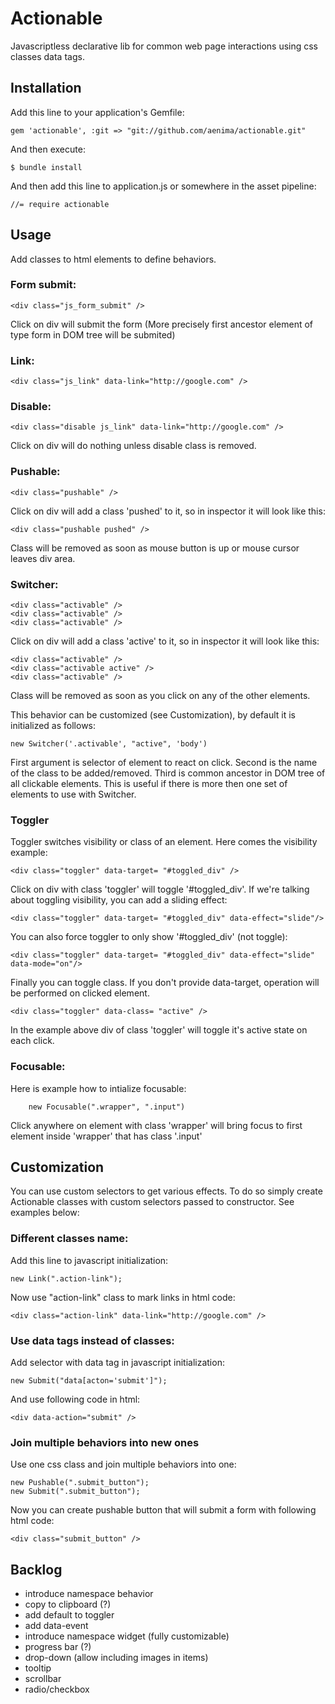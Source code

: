 # Actionable

Javascriptless declarative lib for common web page interactions using css classes data tags.


## Installation

Add this line to your application's Gemfile:

    gem 'actionable', :git => "git://github.com/aenima/actionable.git"

And then execute:

    $ bundle install

And then add this line to application.js or somewhere in the asset pipeline:

    //= require actionable

## Usage

Add classes to html elements to define behaviors. 

### Form submit:

    <div class="js_form_submit" /> 

Click on div will submit the form (More precisely first ancestor element of type form in DOM tree will be submited)

### Link: 

    <div class="js_link" data-link="http://google.com" />

### Disable: 

    <div class="disable js_link" data-link="http://google.com" />

Click on div will do nothing unless disable class is removed.

### Pushable: 

    <div class="pushable" />

Click on div will add a class 'pushed' to it, so in inspector it will look like this:

    <div class="pushable pushed" />
    
Class will be removed as soon as mouse button is up or mouse cursor leaves div area. 

### Switcher: 

    <div class="activable" />
    <div class="activable" />
    <div class="activable" />        

Click on div will add a class 'active' to it, so in inspector it will look like this:

    <div class="activable" />
    <div class="activable active" />
    <div class="activable" />        
    
Class will be removed as soon as you click on any of the other elements.

This behavior can be customized (see Customization), by default it is initialized as follows:

    new Switcher('.activable', "active", 'body')
  
First argument is selector of element to react on click. Second is the name of the class to be added/removed. Third is common ancestor in DOM tree of all clickable elements. This is useful if there is more then one set of elements to use with Switcher.

### Toggler

Toggler switches visibility or class of an element. Here comes the visibility example:

    <div class="toggler" data-target= "#toggled_div" />
    
Click on div with class 'toggler' will toggle '#toggled_div'. If we're talking about toggling visibility, you can add a sliding effect:

    <div class="toggler" data-target= "#toggled_div" data-effect="slide"/>

You can also force toggler to only show '#toggled_div' (not toggle):

    <div class="toggler" data-target= "#toggled_div" data-effect="slide" data-mode="on"/>

Finally you can toggle class. If you don't provide data-target, operation will be performed on clicked element.

    <div class="toggler" data-class= "active" />
    
In the example above div of class 'toggler' will toggle it's active state on each click.

### Focusable: 

Here is example how to intialize focusable:

    	new Focusable(".wrapper", ".input")
    	
Click anywhere on element with class 'wrapper' will bring focus to first element inside 'wrapper' that has class '.input'

## Customization

You can use custom selectors to get various effects. To do so simply create Actionable classes with custom selectors passed to constructor. See examples below:

### Different classes name:

Add this line to javascript initialization:

    new Link(".action-link");

Now use "action-link" class to mark links in html code:
    
    <div class="action-link" data-link="http://google.com" />

### Use data tags instead of classes:
        
Add selector with data tag in javascript initialization:

    new Submit("data[acton='submit']");	

And use following code in html:

    <div data-action="submit" /> 

### Join multiple behaviors into new ones

Use one css class and join multiple behaviors into one:

    new Pushable(".submit_button");	
    new Submit(".submit_button");		
                
Now you can create pushable button that will submit a form with following html code:

    <div class="submit_button" />


## Backlog
- introduce namespace behavior
 - copy to clipboard (?)
 - add default to toggler
 - add data-event 
- introduce namespace widget (fully customizable)
 - progress bar (?)
 - drop-down (allow including images in items)
 - tooltip
 - scrollbar
 - radio/checkbox
